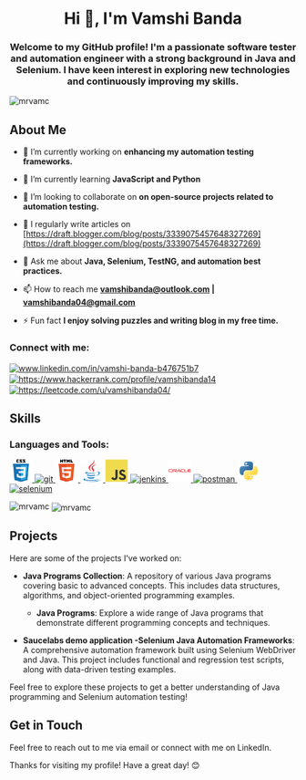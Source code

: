 <h1 align="center">Hi 👋, I'm Vamshi Banda</h1>
<h3 align="center">Welcome to my GitHub profile! I'm a passionate software tester and automation engineer with a strong background in Java and Selenium. I have keen interest in exploring new technologies and continuously improving my skills.</h3>

<p align="left"> <img src="https://komarev.com/ghpvc/?username=mrvamc&label=Profile%20views&color=0e75b6&style=flat" alt="mrvamc" /> </p>

## About Me

- 🔭 I’m currently working on **enhancing my automation testing frameworks.**

- 🌱 I’m currently learning **JavaScript and Python**

- 👯 I’m looking to collaborate on **on open-source projects related to automation testing.**

- 📝 I regularly write articles on [https://draft.blogger.com/blog/posts/3339075457648327269](https://draft.blogger.com/blog/posts/3339075457648327269)

- 💬 Ask me about **Java, Selenium, TestNG, and automation best practices.**

- 📫 How to reach me **vamshibanda@outlook.com | vamshibanda04@gmail.com**

- ⚡ Fun fact **I enjoy solving puzzles and writing blog in my free time.**

<h3 align="left">Connect with me:</h3>
<p align="left">
<a href="https://linkedin.com/in/www.linkedin.com/in/vamshi-banda-b476751b7" target="blank"><img align="center" src="https://raw.githubusercontent.com/rahuldkjain/github-profile-readme-generator/master/src/images/icons/Social/linked-in-alt.svg" alt="www.linkedin.com/in/vamshi-banda-b476751b7" height="30" width="40" /></a>
<a href="https://www.hackerrank.com/https://www.hackerrank.com/profile/vamshibanda14" target="blank"><img align="center" src="https://raw.githubusercontent.com/rahuldkjain/github-profile-readme-generator/master/src/images/icons/Social/hackerrank.svg" alt="https://www.hackerrank.com/profile/vamshibanda14" height="30" width="40" /></a>
<a href="https://www.leetcode.com/https://leetcode.com/u/vamshibanda04/" target="blank"><img align="center" src="https://raw.githubusercontent.com/rahuldkjain/github-profile-readme-generator/master/src/images/icons/Social/leet-code.svg" alt="https://leetcode.com/u/vamshibanda04/" height="30" width="40" /></a>
</p>

## Skills
<h3 align="left">Languages and Tools:</h3>
<p align="left"> <a href="https://www.w3schools.com/css/" target="_blank" rel="noreferrer"> <img src="https://raw.githubusercontent.com/devicons/devicon/master/icons/css3/css3-original-wordmark.svg" alt="css3" width="40" height="40"/> </a> <a href="https://git-scm.com/" target="_blank" rel="noreferrer"> <img src="https://www.vectorlogo.zone/logos/git-scm/git-scm-icon.svg" alt="git" width="40" height="40"/> </a> <a href="https://www.w3.org/html/" target="_blank" rel="noreferrer"> <img src="https://raw.githubusercontent.com/devicons/devicon/master/icons/html5/html5-original-wordmark.svg" alt="html5" width="40" height="40"/> </a> <a href="https://www.java.com" target="_blank" rel="noreferrer"> <img src="https://raw.githubusercontent.com/devicons/devicon/master/icons/java/java-original.svg" alt="java" width="40" height="40"/> </a> <a href="https://developer.mozilla.org/en-US/docs/Web/JavaScript" target="_blank" rel="noreferrer"> <img src="https://raw.githubusercontent.com/devicons/devicon/master/icons/javascript/javascript-original.svg" alt="javascript" width="40" height="40"/> </a> <a href="https://www.jenkins.io" target="_blank" rel="noreferrer"> <img src="https://www.vectorlogo.zone/logos/jenkins/jenkins-icon.svg" alt="jenkins" width="40" height="40"/> </a> <a href="https://www.oracle.com/" target="_blank" rel="noreferrer"> <img src="https://raw.githubusercontent.com/devicons/devicon/master/icons/oracle/oracle-original.svg" alt="oracle" width="40" height="40"/> </a> <a href="https://postman.com" target="_blank" rel="noreferrer"> <img src="https://www.vectorlogo.zone/logos/getpostman/getpostman-icon.svg" alt="postman" width="40" height="40"/> </a> <a href="https://www.python.org" target="_blank" rel="noreferrer"> <img src="https://raw.githubusercontent.com/devicons/devicon/master/icons/python/python-original.svg" alt="python" width="40" height="40"/> </a> <a href="https://www.selenium.dev" target="_blank" rel="noreferrer"> <img src="https://raw.githubusercontent.com/detain/svg-logos/780f25886640cef088af994181646db2f6b1a3f8/svg/selenium-logo.svg" alt="selenium" width="40" height="40"/> </a> </p>

<p><img align="left" src="https://github-readme-stats.vercel.app/api/top-langs?username=mrvamc&show_icons=true&locale=en&layout=compact" alt="mrvamc" /></p>

<p>&nbsp;<img align="center" src="https://github-readme-stats.vercel.app/api?username=mrvamc&show_icons=true&locale=en" alt="mrvamc" /></p>

## Projects

Here are some of the projects I've worked on:

- **Java Programs Collection**: A repository of various Java programs covering basic to advanced concepts. This includes data structures, algorithms, and object-oriented programming examples.
  - **Java Programs**: Explore a wide range of Java programs that demonstrate different programming concepts and techniques.

- **Saucelabs demo application -Selenium Java Automation Frameworks**: A comprehensive automation framework built using Selenium WebDriver and Java. This project includes functional and regression test scripts, along with data-driven testing examples.

Feel free to explore these projects to get a better understanding of Java programming and Selenium automation testing!



## Get in Touch

Feel free to reach out to me via email or connect with me on LinkedIn.

Thanks for visiting my profile! Have a great day! 😊

